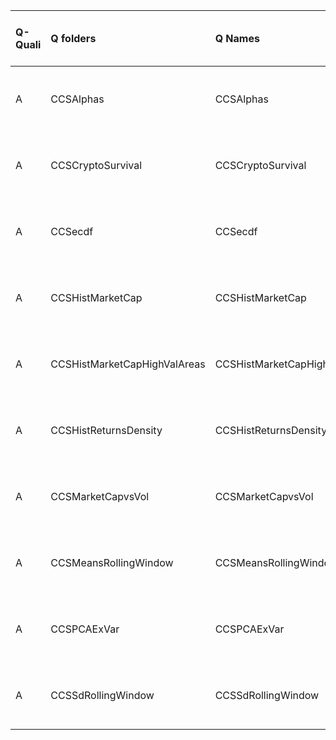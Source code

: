 |Q-Quali |Q folders                    |Q Names                      |Descriptions stats           |Keywords stats           |Meta Info data fields       |
|:-------|:----------------------------|:----------------------------|:----------------------------|:------------------------|:---------------------------|
|A       |CCSAlphas                    |CCSAlphas                    |15 word(s), 61 Character(s)  |5: 1 (standard), 4 (new) |q, p, a, d, k, df, e, s, sa |
|A       |CCSCryptoSurvival            |CCSCryptoSurvival            |15 word(s), 85 Character(s)  |5: 1 (standard), 4 (new) |q, p, a, d, k, df, e, s, sa |
|A       |CCSecdf                      |CCSecdf                      |14 word(s), 75 Character(s)  |5: 1 (standard), 4 (new) |q, p, a, d, k, df, e, s, sa |
|A       |CCSHistMarketCap             |CCSHistMarketCap             |15 word(s), 97 Character(s)  |5: 2 (standard), 3 (new) |q, p, a, d, k, df, e, s, sa |
|A       |CCSHistMarketCapHighValAreas |CCSHistMarketCapHighValAreas |21 word(s), 133 Character(s) |5: 2 (standard), 3 (new) |q, p, a, d, k, df, e, s, sa |
|A       |CCSHistReturnsDensity        |CCSHistReturnsDensity        |18 word(s), 108 Character(s) |5: 3 (standard), 2 (new) |q, p, a, d, k, df, e, s, sa |
|A       |CCSMarketCapvsVol            |CCSMarketCapvsVol            |20 word(s), 118 Character(s) |5: 1 (standard), 4 (new) |q, p, a, d, k, df, e, s, sa |
|A       |CCSMeansRollingWindow        |CCSMeansRollingWindow        |17 word(s), 86 Character(s)  |5: 2 (standard), 3 (new) |q, p, a, d, k, df, e, s, sa |
|A       |CCSPCAExVar                  |CCSPCAExVar                  |20 word(s), 113 Character(s) |5: 3 (standard), 2 (new) |q, p, a, d, k, df, e, s, sa |
|A       |CCSSdRollingWindow           |CCSSdRollingWindow           |20 word(s), 104 Character(s) |5: 2 (standard), 3 (new) |q, p, a, d, k, df, e, s, sa |
